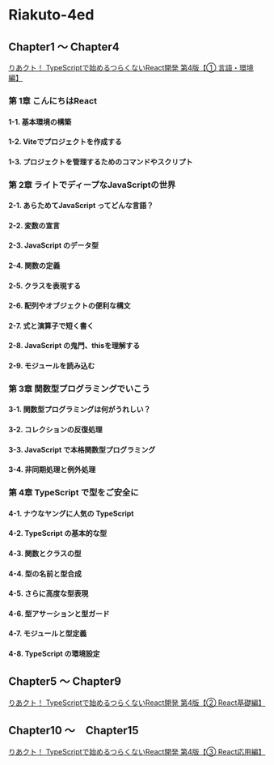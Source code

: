 # Riakuto-4ed

## Chapter1 〜 Chapter4
[りあクト！ TypeScriptで始めるつらくないReact開発 第4版【① 言語・環境編】](https://booth.pm/ja/items/2368045)

### 第 1章 こんにちはReact
#### 1-1. 基本環境の構築
#### 1-2. Viteでプロジェクトを作成する
#### 1-3. プロジェクトを管理するためのコマンドやスクリプト

### 第 2章 ライトでディープなJavaScriptの世界
#### 2-1. あらためてJavaScript ってどんな言語？
#### 2-2. 変数の宣言
#### 2-3. JavaScript のデータ型
#### 2-4. 関数の定義
#### 2-5. クラスを表現する
#### 2-6. 配列やオブジェクトの便利な構文
#### 2-7. 式と演算子で短く書く
#### 2-8. JavaScript の鬼門、thisを理解する
#### 2-9. モジュールを読み込む

### 第 3章 関数型プログラミングでいこう
#### 3-1. 関数型プログラミングは何がうれしい？
#### 3-2. コレクションの反復処理
#### 3-3. JavaScript で本格関数型プログラミング
#### 3-4. 非同期処理と例外処理

### 第 4章 TypeScript で型をご安全に
#### 4-1. ナウなヤングに人気の TypeScript
#### 4-2. TypeScript の基本的な型
#### 4-3. 関数とクラスの型
#### 4-4. 型の名前と型合成
#### 4-5. さらに高度な型表現
#### 4-6. 型アサーションと型ガード
#### 4-7. モジュールと型定義
#### 4-8. TypeScript の環境設定

## Chapter5 〜 Chapter9
[りあクト！ TypeScriptで始めるつらくないReact開発 第4版【② React基礎編】](https://booth.pm/ja/items/2368019)

## Chapter10 〜　Chapter15
[りあクト！ TypeScriptで始めるつらくないReact開発 第4版【③ React応用編】](https://booth.pm/ja/items/2367992)



